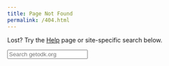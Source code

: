 ```yaml
---
title: Page Not Found
permalink: /404.html
---
```


Lost? Try the [Help](/help) page or site-specific search below.

<form method="get" action="http://www.google.com/search" target="_blank">
<input type="hidden" name="sitesearch" value="getodk.org" />
<input type="text" name="q" maxlength="255" placeholder="Search getodk.org" />
</form>
